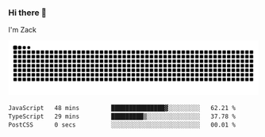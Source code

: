 ### Hi there 👋
I'm Zack

![](https://raw.githubusercontent.com/z4cki/z4cki/refs/heads/output/github-contribution-grid-snake.svg)
<!--START_SECTION:waka-->

```txt
JavaScript   48 mins         ███████████████▓░░░░░░░░░   62.21 %
TypeScript   29 mins         █████████▒░░░░░░░░░░░░░░░   37.78 %
PostCSS      0 secs          ░░░░░░░░░░░░░░░░░░░░░░░░░   00.01 %
```

<!--END_SECTION:waka-->
